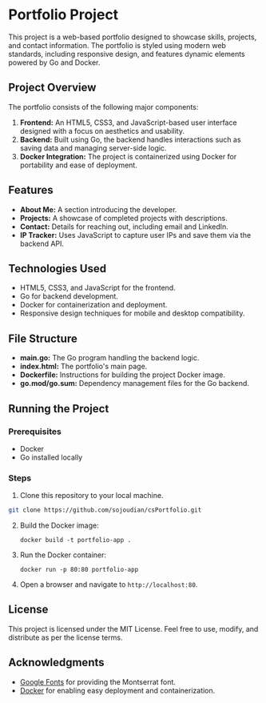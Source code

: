 
# Portfolio Project

This project is a web-based portfolio designed to showcase skills, projects, and contact information. The portfolio is styled using modern web standards, including responsive design, and features dynamic elements powered by Go and Docker.

## Project Overview

The portfolio consists of the following major components:
1. **Frontend:** An HTML5, CSS3, and JavaScript-based user interface designed with a focus on aesthetics and usability.
2. **Backend:** Built using Go, the backend handles interactions such as saving data and managing server-side logic.
3. **Docker Integration:** The project is containerized using Docker for portability and ease of deployment.

## Features

- **About Me:** A section introducing the developer.
- **Projects:** A showcase of completed projects with descriptions.
- **Contact:** Details for reaching out, including email and LinkedIn.
- **IP Tracker:** Uses JavaScript to capture user IPs and save them via the backend API.

## Technologies Used

- HTML5, CSS3, and JavaScript for the frontend.
- Go for backend development.
- Docker for containerization and deployment.
- Responsive design techniques for mobile and desktop compatibility.

## File Structure

- **main.go:** The Go program handling the backend logic.
- **index.html:** The portfolio's main page.
- **Dockerfile:** Instructions for building the project Docker image.
- **go.mod/go.sum:** Dependency management files for the Go backend.

## Running the Project

### Prerequisites
- Docker
- Go installed locally

### Steps
1. Clone this repository to your local machine.
```bash
git clone https://github.com/sojoudian/csPortfolio.git
```
2. Build the Docker image:
   ```
   docker build -t portfolio-app .
   ```
3. Run the Docker container:
   ```
   docker run -p 80:80 portfolio-app
   ```
4. Open a browser and navigate to `http://localhost:80`.

## License

This project is licensed under the MIT License. Feel free to use, modify, and distribute as per the license terms.

## Acknowledgments

- [Google Fonts](https://fonts.google.com/) for providing the Montserrat font.
- [Docker](https://www.docker.com/) for enabling easy deployment and containerization.
